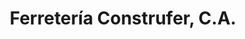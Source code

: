 ---
title: "Ferretería Construfer, C.A."
url: /calabozo/ferreteria-construfer-c-a/
shop: Eisenwaren
---